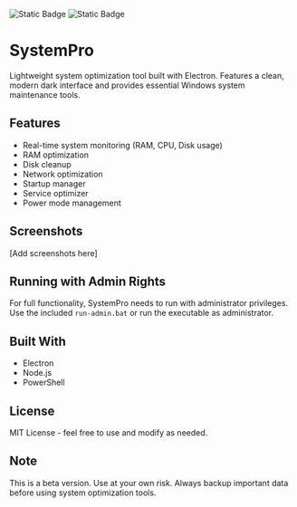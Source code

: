 ![Static Badge](https://img.shields.io/badge/SYSTEMPRO-ff6b6b?style=for-the-badge) ![Static Badge](https://img.shields.io/badge/NodeJS-yellow?style=for-the-badge)

# SystemPro
Lightweight system optimization tool built with Electron. Features a clean, modern dark interface and provides essential Windows system maintenance tools.

## Features
- Real-time system monitoring (RAM, CPU, Disk usage)
- RAM optimization
- Disk cleanup
- Network optimization
- Startup manager
- Service optimizer
- Power mode management

## Screenshots
[Add screenshots here]

## Running with Admin Rights
For full functionality, SystemPro needs to run with administrator privileges. Use the included `run-admin.bat` or run the executable as administrator.

## Built With
- Electron
- Node.js
- PowerShell

## License
MIT License - feel free to use and modify as needed.

## Note
This is a beta version. Use at your own risk. Always backup important data before using system optimization tools.
